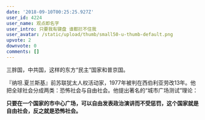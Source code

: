 ```yaml
---
date: '2018-09-10T00:25:25.927Z'
user_id: 4224
user_name: 观点即名字
user_intro: 只要我有键盘 谁都拦不住我
user_avatar: /static/upload/thumb/small50-u-thumb-default.png
upvote: 2
downvote: 0
comments: []
---
```


三胖国，中共国，这样的东方“民主”国家和普京国。

  

『纳坦.夏兰斯基』前苏联犹太人权活动家，1977年被判在西伯利亚劳改13年。他把全球社会分成两类：恐怖社会与自由社会。他提出著名的“城市广场测试”理论：

**只要在一个国家的市中心广场，可以自由发表政治演讲而不受惩罚，这个国家就是自由社会，反之就是恐怖社会。**
